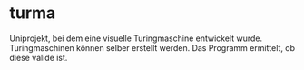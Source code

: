 # turma

Uniprojekt, bei dem eine visuelle Turingmaschine entwickelt wurde. 
Turingmaschinen können selber erstellt werden. Das Programm ermittelt, ob diese valide ist.
